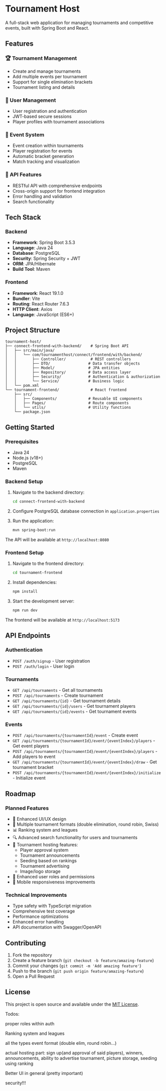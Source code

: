 # Tournament Host

A full-stack web application for managing tournaments and competitive events, built with Spring Boot and React.

## Features

### 🏆 Tournament Management
- Create and manage tournaments
- Add multiple events per tournament
- Support for single elimination brackets
- Tournament listing and details

### 👤 User Management
- User registration and authentication
- JWT-based secure sessions
- Player profiles with tournament associations

### 🎯 Event System
- Event creation within tournaments
- Player registration for events
- Automatic bracket generation
- Match tracking and visualization

### 🔧 API Features
- RESTful API with comprehensive endpoints
- Cross-origin support for frontend integration
- Error handling and validation
- Search functionality

## Tech Stack

### Backend
- **Framework**: Spring Boot 3.5.3
- **Language**: Java 24
- **Database**: PostgreSQL
- **Security**: Spring Security + JWT
- **ORM**: JPA/Hibernate
- **Build Tool**: Maven

### Frontend
- **Framework**: React 19.1.0
- **Bundler**: Vite
- **Routing**: React Router 7.6.3
- **HTTP Client**: Axios
- **Language**: JavaScript (ES6+)

## Project Structure

```
tournament-host/
├── connect-frontend-with-backend/    # Spring Boot API
│   ├── src/main/java/
│   │   └── com/tournamenthost/connect/frontend/with/backend/
│   │       ├── Controller/           # REST controllers
│   │       ├── DTO/                 # Data transfer objects
│   │       ├── Model/               # JPA entities
│   │       ├── Repository/          # Data access layer
│   │       ├── Security/            # Authentication & authorization
│   │       └── Service/             # Business logic
│   └── pom.xml
└── tournament-frontend/              # React frontend
    ├── src/
    │   ├── Components/              # Reusable UI components
    │   ├── Pages/                   # Route components
    │   └── utils/                   # Utility functions
    └── package.json
```

## Getting Started

### Prerequisites
- Java 24
- Node.js (v18+)
- PostgreSQL
- Maven

### Backend Setup
1. Navigate to the backend directory:
   ```bash
   cd connect-frontend-with-backend
   ```

2. Configure PostgreSQL database connection in `application.properties`

3. Run the application:
   ```bash
   mvn spring-boot:run
   ```

The API will be available at `http://localhost:8080`

### Frontend Setup
1. Navigate to the frontend directory:
   ```bash
   cd tournament-frontend
   ```

2. Install dependencies:
   ```bash
   npm install
   ```

3. Start the development server:
   ```bash
   npm run dev
   ```

The frontend will be available at `http://localhost:5173`

## API Endpoints

### Authentication
- `POST /auth/signup` - User registration
- `POST /auth/login` - User login

### Tournaments
- `GET /api/tournaments` - Get all tournaments
- `POST /api/tournaments` - Create tournament
- `GET /api/tournaments/{id}` - Get tournament details
- `GET /api/tournaments/{id}/users` - Get tournament players
- `GET /api/tournaments/{id}/events` - Get tournament events

### Events
- `POST /api/tournaments/{tournamentId}/event` - Create event
- `GET /api/tournaments/{tournamentId}/event/{eventIndex}/players` - Get event players
- `POST /api/tournaments/{tournamentId}/event/{eventIndex}/players` - Add players to event
- `GET /api/tournaments/{tournamentId}/event/{eventIndex}/draw` - Get tournament bracket
- `POST /api/tournaments/{tournamentId}/event/{eventIndex}/initialize` - Initialize event

## Roadmap

### Planned Features
- 🎨 Enhanced UI/UX design
- 🏅 Multiple tournament formats (double elimination, round robin, Swiss)
- 📊 Ranking system and leagues
- 🔍 Advanced search functionality for users and tournaments
- 📢 Tournament hosting features:
  - Player approval system
  - Tournament announcements
  - Seeding based on rankings
  - Tournament advertising
  - Image/logo storage
- 👥 Enhanced user roles and permissions
- 📱 Mobile responsiveness improvements

### Technical Improvements
- Type safety with TypeScript migration
- Comprehensive test coverage
- Performance optimizations
- Enhanced error handling
- API documentation with Swagger/OpenAPI

## Contributing

1. Fork the repository
2. Create a feature branch (`git checkout -b feature/amazing-feature`)
3. Commit your changes (`git commit -m 'Add amazing feature'`)
4. Push to the branch (`git push origin feature/amazing-feature`)
5. Open a Pull Request

## License

This project is open source and available under the [MIT License](LICENSE).


Todos:

proper roles within auth

Ranking system and leagues

all the types event format (double elim, round robin...)

actual hosting part: sign up(and approval of said players), winners, announcements, ability to advertise tournament, picture storage, seeding using ranking

Better UI in general (pretty important)

security!!!